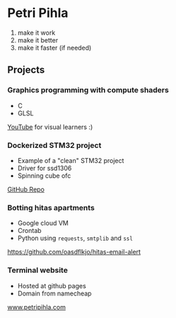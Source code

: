 # Petri Pihla

1. make it work
2. make it better 
3. make it faster (if needed)

## Projects

### Graphics programming with compute shaders
- C
- GLSL

[YouTube](https://www.youtube.com/watch?v=ePBFPLigK5E) for visual learners :)

### Dockerized STM32 project
- Example of a "clean" STM32 project
- Driver for ssd1306
- Spinning cube ofc

[GitHub Repo](https://github.com/oasdflkjo/stm32-docker-build/tree/feature/spinning-cube)

### Botting hitas apartments

- Google cloud VM
- Crontab
- Python using `requests`, `smtplib` and `ssl`

https://github.com/oasdflkjo/hitas-email-alert

### Terminal website

- Hosted at github pages
- Domain from namecheap

www.petripihla.com

<!---
oasdflkjo/oasdflkjo is a ✨ special ✨ repository because its `README.md` (this file) appears on your GitHub profile.
You can click the Preview link to take a look at your changes.
--->


